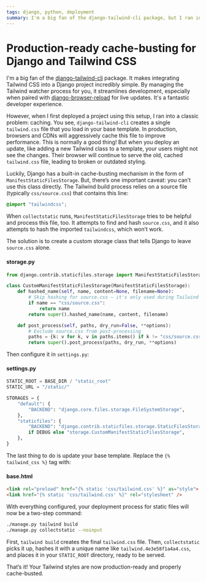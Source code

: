 ```yaml
---
tags: django, python, deployment
summary: I'm a big fan of the django-tailwind-cli package, but I ran into problems deploying it to production. Here’s how to make sure you cache-bust tailwind.css.
---
```


# Production-ready cache-busting for Django and Tailwind CSS

I'm a big fan of the [django-tailwind-cli](https://github.com/django-commons/django-tailwind-cli) package. It makes integrating Tailwind CSS into a Django project incredibly simple. By managing the Tailwind watcher process for you, it streamlines development, especially when paired with [django-browser-reload](https://github.com/adamchainz/django-browser-reload) for live updates. It's a fantastic developer experience.

However, when I first deployed a project using this setup, I ran into a classic problem: caching. You see, `django-tailwind-cli` creates a single `tailwind.css` file that you load in your base template. In production, browsers and CDNs will aggressively cache this file to improve performance. This is normally a good thing! But when you deploy an update, like adding a new Tailwind class to a template, your users might not see the changes. Their browser will continue to serve the old, cached `tailwind.css` file, leading to broken or outdated styling.

Luckily, Django has a built-in cache-busting mechanism in the form of `ManifestStaticFilesStorage`. But, there’s one important caveat: you can’t use this class directly. The Tailwind build process relies on a source file (typically `css/source.css`) that contains this line:

```css
@import "tailwindcss";
```

When `collectstatic` runs, `ManifestStaticFilesStorage` tries to be helpful and process this file, too. It attempts to find and hash `source.css`, and it also attempts to hash the imported `tailwindcss`, which won’t work.

The solution is to create a custom storage class that tells Django to leave `source.css` alone.

#### <i class="fa-regular fa-file-code"></i> storage.py
```python
from django.contrib.staticfiles.storage import ManifestStaticFilesStorage

class CustomManifestStaticFilesStorage(ManifestStaticFilesStorage):
    def hashed_name(self, name, content=None, filename=None):
        # Skip hashing for source.css — it's only used during Tailwind compilation
        if name == "css/source.css":
            return name
        return super().hashed_name(name, content, filename)

    def post_process(self, paths, dry_run=False, **options):
        # Exclude source.css from post-processing
        paths = {k: v for k, v in paths.items() if k != "css/source.css"}
        return super().post_process(paths, dry_run, **options)
```

Then configure it in `settings.py`:

#### <i class="fa-regular fa-file-code"></i> settings.py
```python
STATIC_ROOT = BASE_DIR / "static_root"
STATIC_URL = "/static/"

STORAGES = {
    "default": {
        "BACKEND": "django.core.files.storage.FileSystemStorage",
    },
    "staticfiles": {
        "BACKEND": "django.contrib.staticfiles.storage.StaticFilesStorage"
        if DEBUG else "storage.CustomManifestStaticFilesStorage",
    },
}
```

The last thing to do is update your base template. Replace the `{% tailwind_css %}` tag with:

#### <i class="fa-regular fa-file-code"></i> base.html
```html
<link rel="preload" href="{% static 'css/tailwind.css' %}" as="style">
<link href="{% static 'css/tailwind.css' %}" rel="stylesheet" />
```

With everything configured, your deployment process for static files will now be a two-step command:

```sh
./manage.py tailwind build
./manage.py collectstatic --noinput
```

First, `tailwind build` creates the final `tailwind.css` file. Then, `collectstatic` picks it up, hashes it with a unique name like `tailwind.4e3e58f1a4a4.css`, and places it in your `STATIC_ROOT` directory, ready to be served.

That’s it! Your Tailwind styles are now production-ready and properly cache-busted.